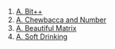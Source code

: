 1. [A. Bit++](https://codeforces.com/problemset/problem/702/A)
2. [A. Chewbaсca and Number](https://codeforces.com/problemset/problem/894/A)
3. [A. Beautiful Matrix](https://codeforces.com/problemset/problem/1501/B)
4. [A. Soft Drinking](https://codeforces.com/problemset/problem/1469/B)
